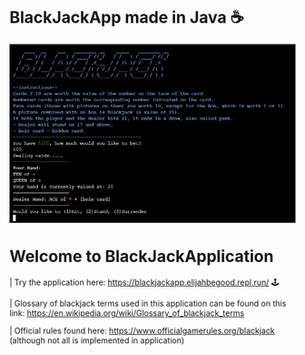 # BlackJackApp made in Java ☕
![Alt text](demo.png)


# Welcome to BlackJackApplication
| Try the application here: https://blackjackapp.elijahbegood.repl.run/ 🕹️

| Glossary of blackjack terms used in this application can be found on this link:
  https://en.wikipedia.org/wiki/Glossary_of_blackjack_terms

| Official rules found here: https://www.officialgamerules.org/blackjack (although not all is implemented in application)
